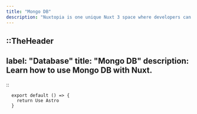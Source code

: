 ```yaml
---
title: "Mongo DB"
description: "Nuxtopia is one unique Nuxt 3 space where developers can find all the tools they need to build their next project."
---
```


::TheHeader
---
label: "Database"
title: "Mongo DB"
description: Learn how to use Mongo DB with Nuxt.
---
::

```shell [Terminal] {4-6,7} meta-info=val
  export default () => {
    return Use Astro
  }
```
